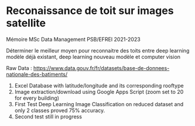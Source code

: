 # Reconaissance de toit sur images satellite

Mémoire MSc Data Management PSB/EFREI 2021-2023

Déterminer le meilleur moyen pour reconnaitre des toits entre deep learning modèle déjà existant, deep learning nouveau modèle et computer vision


Raw Data : https://www.data.gouv.fr/fr/datasets/base-de-donnees-nationale-des-batiments/ 

1. Excel Database with latitude/longitude and its corresponding rooftype
2. Image extraction/download using Google Apps Script
(zoom set to 20 for every building)
4. First Test Deep Learning Image Classification on reduced dataset and only 2 classes proved 75% accuracy.
5. Second test still in progress
